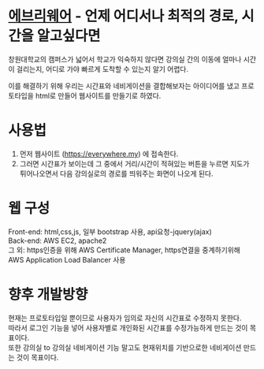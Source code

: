 # [에브리웨어](https://everywhere.my) - 언제 어디서나 최적의 경로, 시간을 알고싶다면
창원대학교의 캠퍼스가 넓어서 학교가 익숙하지 않다면 강의실 간의 이동에 얼마나 시간이 걸리는지, 어디로 가야 빠르게 도착할 수 있는지 알기 어렵다.

이를 해결하기 위해 우리는 시간표와 네비게이션을 결합해보자는 아이디어를 냈고 프로토타입을 html로 만들어 웹사이트를 만들기로 하였다.
# 사용법
1. 먼저 웹사이트 (https://everywhere.my) 에 접속한다.
2. 그러면 시간표가 보이는데 그 중에서 거리/시간이 적혀있는 버튼을 누르면 지도가 튀어나오면서 다음 강의실로의 경로를 띄워주는 화면이 나오게 된다.

# 웹 구성
Front-end: html,css,js, 일부 bootstrap 사용, api요청-jquery(ajax) <br>
Back-end: AWS EC2, apache2 <br>
그 외: https인증을 위해 AWS Certificate Manager, https연결을 중계하기위해 AWS Application Load Balancer 사용 <br>


# 향후 개발방향
현재는 프로토타입일 뿐이므로 사용자가 임의로 자신의 시간표로 수정하지 못한다. <br>
따라서 로그인 기능을 넣어 사용자별로 개인화된 시간표를 수정가능하게 만드는 것이 목표이다.<br>
또한 강의실 to 강의실 네비게이션 기능 말고도 현재위치를 기반으로한 네비게이션 만드는 것이 목표이다.
